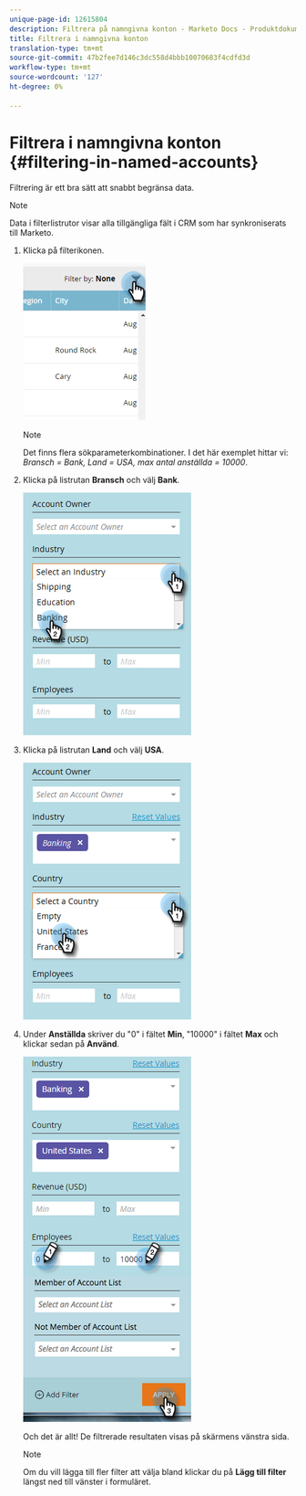 ```yaml
---
unique-page-id: 12615804
description: Filtrera på namngivna konton - Marketo Docs - Produktdokumentation
title: Filtrera i namngivna konton
translation-type: tm+mt
source-git-commit: 47b2fee7d146c3dc558d4bbb10070683f4cdfd3d
workflow-type: tm+mt
source-wordcount: '127'
ht-degree: 0%

---
```



# Filtrera i namngivna konton {#filtering-in-named-accounts}

Filtrering är ett bra sätt att snabbt begränsa data.

>[!NOTE]
>
>Data i filterlistrutor visar alla tillgängliga fält i CRM som har synkroniserats till Marketo.

1. Klicka på filterikonen.

   ![](assets/filter-one.png)

   >[!NOTE]
   >
   >Det finns flera sökparameterkombinationer. I det här exemplet hittar vi: *Bransch = Bank, Land = USA, max antal anställda = 10000*.

1. Klicka på listrutan **Bransch** och välj **Bank**.

   ![](assets/filter-2.png)

1. Klicka på listrutan **Land** och välj **USA**.

   ![](assets/filter-3.png)

1. Under **Anställda** skriver du &quot;0&quot; i fältet **Min**, &quot;10000&quot; i fältet **Max** och klickar sedan på **Använd**.

   ![](assets/four-2.png)

   Och det är allt! De filtrerade resultaten visas på skärmens vänstra sida.

   >[!NOTE]
   >
   >Om du vill lägga till fler filter att välja bland klickar du på **Lägg till filter** längst ned till vänster i formuläret.

